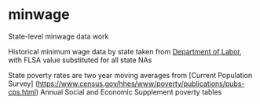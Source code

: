 minwage
=======

State-level minwage data work

Historical minimum wage data by state taken from [Department of Labor](http://www.dol.gov/whd/minwage/chart.htm), with FLSA value substituted for all state NAs

State poverty rates are two year moving averages from [Current Population Survey] (https://www.census.gov/hhes/www/poverty/publications/pubs-cps.html) Annual Social and Economic Supplement poverty tables
